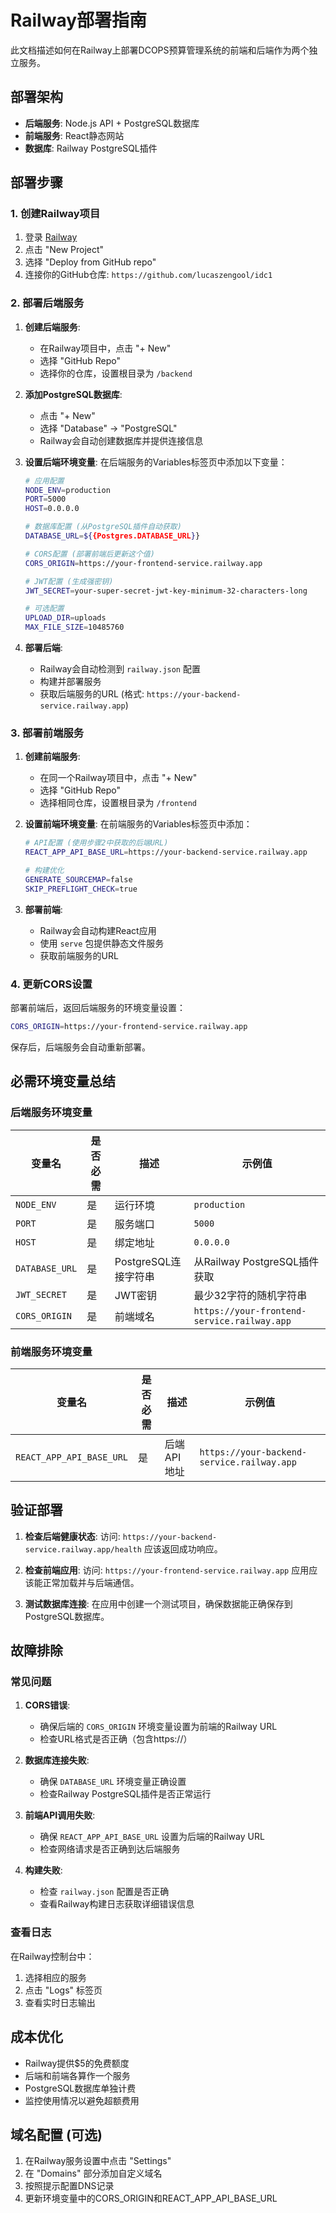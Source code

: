 # Railway部署指南

此文档描述如何在Railway上部署DCOPS预算管理系统的前端和后端作为两个独立服务。

## 部署架构

- **后端服务**: Node.js API + PostgreSQL数据库
- **前端服务**: React静态网站
- **数据库**: Railway PostgreSQL插件

## 部署步骤

### 1. 创建Railway项目

1. 登录 [Railway](https://railway.app)
2. 点击 "New Project"
3. 选择 "Deploy from GitHub repo"
4. 连接你的GitHub仓库: `https://github.com/lucaszengool/idc1`

### 2. 部署后端服务

1. **创建后端服务**:
   - 在Railway项目中，点击 "+ New"
   - 选择 "GitHub Repo"
   - 选择你的仓库，设置根目录为 `/backend`

2. **添加PostgreSQL数据库**:
   - 点击 "+ New"
   - 选择 "Database" → "PostgreSQL"
   - Railway会自动创建数据库并提供连接信息

3. **设置后端环境变量**:
   在后端服务的Variables标签页中添加以下变量：
   
   ```bash
   # 应用配置
   NODE_ENV=production
   PORT=5000
   HOST=0.0.0.0
   
   # 数据库配置 (从PostgreSQL插件自动获取)
   DATABASE_URL=${{Postgres.DATABASE_URL}}
   
   # CORS配置 (部署前端后更新这个值)
   CORS_ORIGIN=https://your-frontend-service.railway.app
   
   # JWT配置 (生成强密钥)
   JWT_SECRET=your-super-secret-jwt-key-minimum-32-characters-long
   
   # 可选配置
   UPLOAD_DIR=uploads
   MAX_FILE_SIZE=10485760
   ```

4. **部署后端**:
   - Railway会自动检测到 `railway.json` 配置
   - 构建并部署服务
   - 获取后端服务的URL (格式: `https://your-backend-service.railway.app`)

### 3. 部署前端服务

1. **创建前端服务**:
   - 在同一个Railway项目中，点击 "+ New"
   - 选择 "GitHub Repo"
   - 选择相同仓库，设置根目录为 `/frontend`

2. **设置前端环境变量**:
   在前端服务的Variables标签页中添加：
   
   ```bash
   # API配置 (使用步骤2中获取的后端URL)
   REACT_APP_API_BASE_URL=https://your-backend-service.railway.app
   
   # 构建优化
   GENERATE_SOURCEMAP=false
   SKIP_PREFLIGHT_CHECK=true
   ```

3. **部署前端**:
   - Railway会自动构建React应用
   - 使用 `serve` 包提供静态文件服务
   - 获取前端服务的URL

### 4. 更新CORS设置

部署前端后，返回后端服务的环境变量设置：

```bash
CORS_ORIGIN=https://your-frontend-service.railway.app
```

保存后，后端服务会自动重新部署。

## 必需环境变量总结

### 后端服务环境变量

| 变量名 | 是否必需 | 描述 | 示例值 |
|--------|----------|------|--------|
| `NODE_ENV` | 是 | 运行环境 | `production` |
| `PORT` | 是 | 服务端口 | `5000` |
| `HOST` | 是 | 绑定地址 | `0.0.0.0` |
| `DATABASE_URL` | 是 | PostgreSQL连接字符串 | 从Railway PostgreSQL插件获取 |
| `JWT_SECRET` | 是 | JWT密钥 | 最少32字符的随机字符串 |
| `CORS_ORIGIN` | 是 | 前端域名 | `https://your-frontend-service.railway.app` |

### 前端服务环境变量

| 变量名 | 是否必需 | 描述 | 示例值 |
|--------|----------|------|--------|
| `REACT_APP_API_BASE_URL` | 是 | 后端API地址 | `https://your-backend-service.railway.app` |

## 验证部署

1. **检查后端健康状态**:
   访问: `https://your-backend-service.railway.app/health`
   应该返回成功响应。

2. **检查前端应用**:
   访问: `https://your-frontend-service.railway.app`
   应用应该能正常加载并与后端通信。

3. **测试数据库连接**:
   在应用中创建一个测试项目，确保数据能正确保存到PostgreSQL数据库。

## 故障排除

### 常见问题

1. **CORS错误**:
   - 确保后端的 `CORS_ORIGIN` 环境变量设置为前端的Railway URL
   - 检查URL格式是否正确（包含https://）

2. **数据库连接失败**:
   - 确保 `DATABASE_URL` 环境变量正确设置
   - 检查Railway PostgreSQL插件是否正常运行

3. **前端API调用失败**:
   - 确保 `REACT_APP_API_BASE_URL` 设置为后端的Railway URL
   - 检查网络请求是否正确到达后端服务

4. **构建失败**:
   - 检查 `railway.json` 配置是否正确
   - 查看Railway构建日志获取详细错误信息

### 查看日志

在Railway控制台中：
1. 选择相应的服务
2. 点击 "Logs" 标签页
3. 查看实时日志输出

## 成本优化

- Railway提供$5的免费额度
- 后端和前端各算作一个服务
- PostgreSQL数据库单独计费
- 监控使用情况以避免超额费用

## 域名配置 (可选)

1. 在Railway服务设置中点击 "Settings"
2. 在 "Domains" 部分添加自定义域名
3. 按照提示配置DNS记录
4. 更新环境变量中的CORS_ORIGIN和REACT_APP_API_BASE_URL